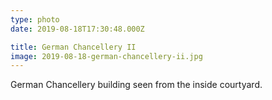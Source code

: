 ```yaml
---
type: photo
date: 2019-08-18T17:30:48.000Z

title: German Chancellery II
image: 2019-08-18-german-chancellery-ii.jpg
---
```


German Chancellery building seen from the inside courtyard.
